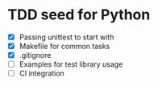 # TDD seed for Python

- [x] Passing unittest to start with
- [x] Makefile for common tasks
- [x] .gitignore
- [ ] Examples for test library usage
- [ ] CI integration
